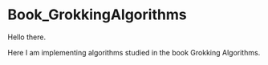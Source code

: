 # Book_GrokkingAlgorithms

Hello there.

Here I am implementing algorithms studied in the book Grokking Algorithms.
